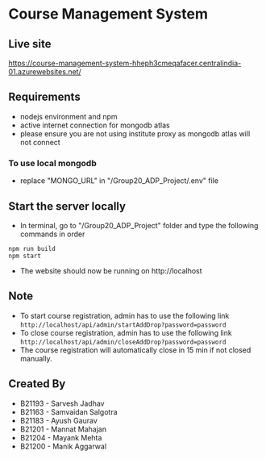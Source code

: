 # Course Management System
## Live site
https://course-management-system-hheph3cmeqafacer.centralindia-01.azurewebsites.net/

## Requirements
* nodejs environment and npm
* active internet connection for mongodb atlas
* please ensure you are not using institute proxy as mongodb atlas will not connect
### To use local mongodb
* replace "MONGO_URL" in "/Group20_ADP_Project/.env" file 

## Start the server locally
* In terminal, go to "/Group20_ADP_Project" folder and type the following commands in order
```
npm run build
npm start
```
* The website should now be running on http://localhost

## Note
* To start course registration, admin has to use the following link
```http://localhost/api/admin/startAddDrop?password=password```
* To close course registration, admin has to use the following link
```http://localhost/api/admin/closeAddDrop?password=password```
* The course registration will automatically close in 15 min if not closed manually.

## Created By
* B21193 - Sarvesh Jadhav
* B21163 - Samvaidan Salgotra
* B21183 - Ayush Gaurav
* B21201 - Mannat Mahajan
* B21204 - Mayank Mehta
* B21200 - Manik Aggarwal


